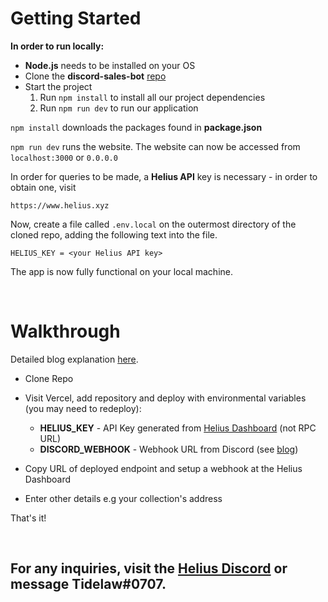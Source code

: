 # **Getting Started**

**In order to run locally:**


- **Node.js** needs to be installed on your OS
- Clone the **discord-sales-bot** [repo](https://github.com/Tidelaw/discord-sales-bot.git)
- Start the project
    1. Run `npm install` to install all our project dependencies
    2. Run `npm run dev` to run our application


`npm install` downloads the packages found in **package.json**

`npm run dev` runs the website. The website can now be accessed from `localhost:3000` or `0.0.0.0`

In order for queries to be made, a **Helius API** key is necessary - in order to obtain one, visit 

`https://www.helius.xyz `

Now, create a file called `.env.local` on the outermost directory of the cloned repo, adding the following text into the file.

```
HELIUS_KEY = <your Helius API key>
```
The app is now fully functional on your local machine.

<br>

# **Walkthrough**

Detailed blog explanation [here](https://helius-api.notion.site/Discord-Sales-Bot-4dee7df2dd814e99abaf593a62c28e62?pvs=4).

- Clone Repo
- Visit Vercel, add repository and deploy with environmental variables (you may need to redeploy):
    - **HELIUS_KEY** - API Key generated from [Helius Dashboard](https://dev.helius.xyz/dashboard/app) (not RPC URL)
    - **DISCORD_WEBHOOK** - Webhook URL from Discord (see [blog](https://helius-api.notion.site/Discord-Sales-Bot-4dee7df2dd814e99abaf593a62c28e62?pvs=4))

- Copy URL of deployed endpoint and setup a webhook at the Helius Dashboard
- Enter other details e.g your collection's address

That's it!

<br>

## For any inquiries, visit the [Helius Discord](https://discord.gg/helius) or message Tidelaw#0707.
